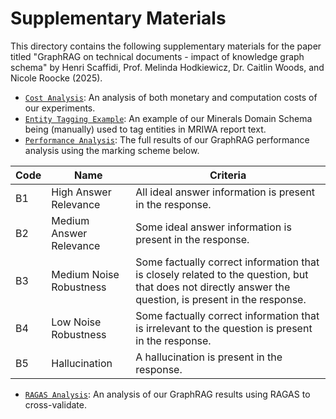 # Supplementary Materials

This directory contains the following supplementary materials for the paper titled "GraphRAG on technical documents - impact of knowledge graph schema" by Henri Scaffidi, Prof. Melinda Hodkiewicz, Dr. Caitlin Woods, and Nicole Roocke (2025). 

- [`Cost Analysis`](https://github.com/nlp-tlp/KGschema_eval_4GraphRAG/blob/main/supplementary_materials/cost_analysis.md): An analysis of both monetary and computation costs of our experiments.
- [`Entity Tagging Example`](https://github.com/nlp-tlp/KGschema_eval_4GraphRAG/blob/main/supplementary_materials/entity_tagging_example.png): An example of our Minerals Domain Schema being  (manually) used to tag entities in MRIWA report text.
- [`Performance Analysis`](https://github.com/nlp-tlp/KGschema_eval_4GraphRAG/blob/main/supplementary_materials/performance_analysis.pdf): The full results of our GraphRAG performance analysis using the marking scheme below.

| Code | Name                     | Criteria |
|------|--------------------------|-----------------------------------------------------------|
| B1   | High Answer Relevance    | All ideal answer information is present in the response. |
| B2   | Medium Answer Relevance  | Some ideal answer information is present in the response. |
| B3   | Medium Noise Robustness  | Some factually correct information that is closely related to the question, but that does not directly answer the question, is present in the response. |
| B4   | Low Noise Robustness     | Some factually correct information that is irrelevant to the question is present in the response. |
| B5   | Hallucination            | A hallucination is present in the response. |

- [`RAGAS Analysis`](https://github.com/nlp-tlp/KGschema_eval_4GraphRAG/blob/main/supplementary_materials/ragas_analysis.md): An analysis of our GraphRAG results using RAGAS to cross-validate.